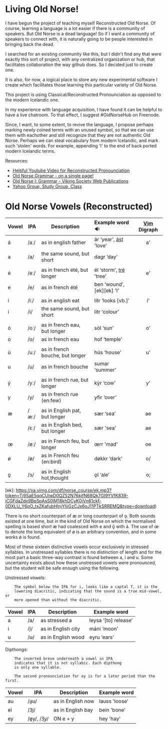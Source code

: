 Living Old Norse!
================

I have begun the project of teaching myself Reconstructed Old Norse. Of course,
learning a language is a lot easier if there is a community of speakers. But
Old Norse is a dead language! So if I want a community of speakers to connect
with, it is naturally going to be people interested in bringing back the dead.

I searched for an existing community like this, but I didn't find any that were
exactly this sort of project, with any centralized organization or hub, that
facilitates collaboration the way github does. So I decided just to create one.

It is also, for now, a logical place to store any new experimental software I
create which facilitates those learning this particular variety of Old Norse.

This project is using Classical/Reconstructed Pronounciation as opposed to
the modern Icelandic one.

In my experience with language acquisition, I have found it can be helpful to
have a live chatroom. To that effect, I suggest #OldNorseHub on Freenode.

Since, I want, to some extent, to revive the language, I propose perhaps
marking newly coined terms with an unused symbol, so that we can use them with
eachother and still recognize that they are not authentic Old Norse. Perhaps we
can steal vocabulary from modern Icelandic, and mark such 'stolen' words.  For
example, appending 'I' to the end of back ported modern Icelandic terms.


Resources:  
 * [Helpful Youtube Video for Reconstructed Pronounciation](http://www.youtube.com/watch?v=JICgNRzENoQ)
 * [Old Norse Grammar - on a single page!](http://oldnorsenews.org/2008/08/old-norse-grammar-on-a-single-page/)
 * [Old Norse I: Grammar - Viking Society Web Publications](http://www.vsnrweb-publications.org.uk/NION-1.pdf)
 * [Yahoo Group, Study Group, Class](https://groups.yahoo.com/neo/groups/norse_course/info)


Old Norse Vowels (Reconstructed)
===============================

Vowel | IPA  | Description                     | Example word :sound:          |  [Vim](http://www.vim.org) Digraph 
----- | ---- | ------------------------------- |:----------------------------- |:----------------------------------:
á     | /aː/ |  as in english father           | ár ‘year’, [ást][ást] 'love'  |            a'
a     | /a/  |  the same sound, but short      | dagr ‘day’                    |             
      |      |                                 |                               | 
é     | /eː/ |  as in french été, but longer   | él ‘storm’, [tré][tré] 'tree' |            e'
e     | /e/  |  as in french été               | ben ‘wound’, [ek][ek] 'I'     |      
      |      |                                 |                               | 
í     | /iː/ |  as in english eat              | lítr ‘looks [vb.]’            |            i'
i     | /i/  |  the same sound, but short      | litr ‘colour’                 |
      |      |                                 |                               | 
ó     | /oː/ |  as in french eau, but longer   | sól ‘sun’                     |            o'
o     | /o/  |  as in french eau               | hof ‘temple’                  |   
      |      |                                 |                               | 
ú     | /uː/ |  as in french bouche, but longer| hús ‘house’                   |            u' 
u     | /u/  |  as in french bouche            | sumar ‘summer’                |       
      |      |                                 |                               | 
ý     | /yː/ |  as in french rue, but longer   | kýr ‘cow’                     |            y'
y     | /y/  |  as in french rue (en:few)      | yfir ‘over’                   |      
      |      |                                 |                               | 
æ     | /æː/ |  as in English pat, but longer  | sær ‘sea’                     |            ae 
      | /ɛː/ |  as in English bed, but longer  | sær 'sea'                     |            ae
      |      |                                 |                               | 
œ     | /øː/ |  as in French feu, but longer   | œrr 'mad’                     |            oe 
ø     | /ø/  |  as in French feu (en:bird)     | døkkr ‘dark’                  |            o/
      |      |                                 |                               | 
ǫ     | /ɔ/  |  as in English hot,thought      |  ǫl ‘ale’                     |            o;

[ást]: https://xa.yimg.com/df/norse_course/%C3%A1st.mp3?token=NF_DC1dfLJBW-WyaLoXc3i5BdW8zE_0CmZZME-XkAtxdaZsd6SopESWI4wVZcY5Xd8ywAiWPH_JP6E97YqXCpy3aHjxHb5Bh7E-vm5i2L2bXmDL22T8CbOH1avk9QCzSjrrUXw&type=download 
[tré]: https://xa.yimg.com/df/norse_course/tr%C3%A9.mp3?token=M-QOMGkewgVHekaOoW4Y9dHvKqx3XYweVVBHwa9urJtd3P3TRAlLuQJvK5I0WTcS_dbRayOFbO-xyRWkbnEyfRwUJdY7XSbgBO9nIxdsZzcuVPhntwFdQLaTy44oPdOnNhDzZg&type=download 
[ek]: https://xa.yimg.com/df/norse_course/ek.mp3?token=Tj9SaE5qqCUjwD0QZ52N76kjfN68Qk7GI9YVfK839-iCGFdaZdx9BpSpAsS0IM18khDCyK0iVn61ckf-0DXLU_Y6pO_txZKafubHInjYIiiGzCJx6oJ11PTkSRREMQ&type=download) 

There is no short counterpart of æ or long counterpart of ǫ. Both
sounds existed at one time, but in the kind of Old Norse on which the
normalised spelling is based short æ had coalesced with e and ǭ with
á. The use of œ to denote the long equivalent of ø is an arbitrary
convention, and in some works ǿ is found.

Most of these sixteen distinctive vowels occur exclusively in stressed
syllables. In unstressed syllables there is no distinction of length and
for the most part a basic three-way contrast is found between a, i and
u. Some uncertainty exists about how these unstressed vowels were
pronounced, but the student will be safe enough using the following.

Unstressed vowels:

        The symbol below the IPA for i, looks like a captal T, it is the
        lowering diacritic, indicating that the sound is a true mid-vowel, or
        more opened than without the diacritic.

Vowel | IPA  | Description                     | Example word       
----- | ---- | ------------------------------- | ------------------ 
    a | /a/  | as stressed a                   | leysa ‘[to] release’
    i | /̞i/  | as in English city              | máni ‘moon’
    u | /ʊ/  | as in English wood              | eyru ‘ears’


Dipthongs:

        The inverted breve underneath a vowel in IPA
        indicates that it is not syllabic. Each dipthong
        is only one syllable.
        
        The second pronounciation for ey is for a later period than the first.

Vowel | IPA               | Description           | Example word       
----- | ----------------- | ----------------------| ------------------ 
au    | /a̯u/              | as in English now     | lauss 'loose'  
ei    | /3̯i/              | as in English bay     | bein  'bone'  
ey    | /ø̯y/, /3̯y/        | ON e + y              | hey   'hay'  



